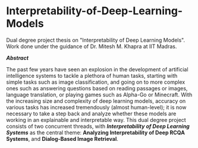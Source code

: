 # Interpretability-of-Deep-Learning-Models
Dual degree project thesis on "Interpretability of Deep Learning Models". Work done under the guidance of Dr. Mitesh M. Khapra at IIT Madras.

***Abstract***

The past few years have seen an explosion in the development of artificial intelligence systems to tackle a plethora of human tasks, starting with simple tasks such as image classification, and going on to more complex ones such as answering questions based on reading passages or images, language translation, or playing games such as Alpha-Go or Minecraft. With the increasing size and complexity of deep learning models, accuracy on various tasks has increased tremendously (almost human-level); it is now necessary to take a step back and analyze whether these models are working in an explainable and interpretable way. This dual degree project consists of two concurrent threads, with ***Interpretability of Deep Learning Systems*** as the central theme: **Analyzing Interpretability of Deep RCQA Systems**, and **Dialog-Based Image Retrieval**.

